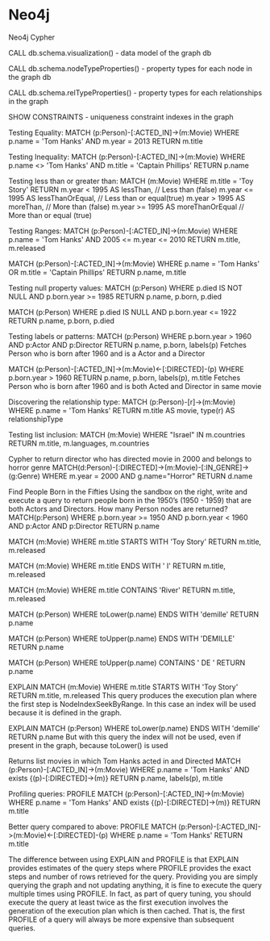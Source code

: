 # Neo4j

Neo4j Cypher

CALL db.schema.visualization() - data model of the graph db

CALL db.schema.nodeTypeProperties() - property types for each node in the graph db

CALL db.schema.relTypeProperties() - property types for each relationships in the graph

SHOW CONSTRAINTS - uniqueness constraint indexes in the graph

Testing Equality:
MATCH (p:Person)-[:ACTED_IN]->(m:Movie)
WHERE p.name = 'Tom Hanks'
AND m.year = 2013
RETURN m.title

Testing Inequality:
MATCH (p:Person)-[:ACTED_IN]->(m:Movie)
WHERE p.name <> 'Tom Hanks'
AND m.title = 'Captain Phillips'
RETURN p.name

Testing less than or greater than:
MATCH (m:Movie) WHERE m.title = 'Toy Story'
RETURN
    m.year < 1995 AS lessThan, //  Less than (false)
    m.year <= 1995 AS lessThanOrEqual, // Less than or equal(true)
    m.year > 1995 AS moreThan, // More than (false)
    m.year >= 1995 AS moreThanOrEqual // More than or equal (true)

Testing Ranges:
MATCH (p:Person)-[:ACTED_IN]->(m:Movie)
WHERE p.name = 'Tom Hanks'
AND  2005 <= m.year <= 2010
RETURN m.title, m.released

MATCH (p:Person)-[:ACTED_IN]->(m:Movie)
WHERE p.name = 'Tom Hanks'
OR m.title = 'Captain Phillips'
RETURN p.name, m.title

Testing null property values:
MATCH (p:Person)
WHERE p.died IS NOT NULL
AND p.born.year >= 1985
RETURN p.name, p.born, p.died

MATCH (p:Person)
WHERE p.died IS NULL
AND p.born.year <= 1922
RETURN p.name, p.born, p.died

Testing labels or patterns:
MATCH (p:Person)
WHERE  p.born.year > 1960
AND p:Actor
AND p:Director
RETURN p.name, p.born, labels(p)
Fetches Person who is born after 1960 and is a Actor and a Director

MATCH (p:Person)-[:ACTED_IN]->(m:Movie)<-[:DIRECTED]-(p)
WHERE  p.born.year > 1960
RETURN p.name, p.born, labels(p), m.title
Fetches Person who is born after 1960 and is both Acted and Director in same movie

Discovering the relationship type:
MATCH (p:Person)-[r]->(m:Movie)
WHERE  p.name = 'Tom Hanks'
RETURN m.title AS movie, type(r) AS relationshipType

Testing list inclusion:
MATCH (m:Movie)
WHERE "Israel" IN m.countries
RETURN m.title, m.languages, m.countries

Cypher to return director who has directed movie in 2000 and belongs to horror genre
MATCH(d:Person)-[:DIRECTED]->(m:Movie)-[:IN_GENRE]->(g:Genre)
WHERE m.year = 2000 AND g.name="Horror"
RETURN d.name

Find People Born in the Fifties
Using the sandbox on the right, write and execute a query to return people born in the 1950’s (1950 - 1959) that are both Actors and Directors.
How many Person nodes are returned?
MATCH(p:Person)
WHERE p.born.year >= 1950 AND p.born.year < 1960 AND p:Actor AND p:Director
RETURN p.name


MATCH (m:Movie)
WHERE  m.title STARTS WITH 'Toy Story'
RETURN m.title, m.released

MATCH (m:Movie)
WHERE  m.title ENDS WITH ' I'
RETURN m.title, m.released

MATCH (m:Movie)
WHERE  m.title CONTAINS 'River'
RETURN m.title, m.released

MATCH (p:Person)
WHERE toLower(p.name) ENDS WITH 'demille'
RETURN p.name

MATCH (p:Person)
WHERE toUpper(p.name) ENDS WITH 'DEMILLE'
RETURN p.name

MATCH (p:Person)
WHERE toUpper(p.name) CONTAINS ' DE '
RETURN p.name

EXPLAIN MATCH (m:Movie)
WHERE  m.title STARTS WITH 'Toy Story'
RETURN m.title, m.released
This query produces the execution plan where the first step is NodeIndexSeekByRange. In this case an index will be used because it is defined in the graph.

EXPLAIN MATCH (p:Person)
WHERE toLower(p.name) ENDS WITH 'demille'
RETURN p.name
But with this query the index will not be used, even if present in the graph, because toLower() is used

Returns list movies in which Tom Hanks acted in and Directed
MATCH (p:Person)-[:ACTED_IN]->(m:Movie)
WHERE  p.name = 'Tom Hanks'
AND exists {(p)-[:DIRECTED]->(m)}
RETURN p.name, labels(p), m.title

Profiling queries:
PROFILE MATCH (p:Person)-[:ACTED_IN]->(m:Movie)
WHERE  p.name = 'Tom Hanks'
AND exists {(p)-[:DIRECTED]->(m)}
RETURN m.title

Better query compared to above:
PROFILE MATCH (p:Person)-[:ACTED_IN]->(m:Movie)<-[:DIRECTED]-(p)
WHERE  p.name = 'Tom Hanks'
RETURN  m.title

The difference between using EXPLAIN and PROFILE is that EXPLAIN provides estimates of the query steps where PROFILE provides the exact steps and number of rows retrieved for the query. Providing you are simply querying the graph and not updating anything, it is fine to execute the query multiple times using PROFILE. In fact, as part of query tuning, you should execute the query at least twice as the first execution involves the generation of the execution plan which is then cached. That is, the first PROFILE of a query will always be more expensive than subsequent queries.
